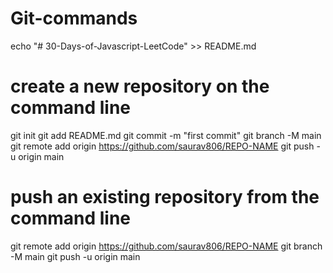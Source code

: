 # Git-commands
echo "# 30-Days-of-Javascript-LeetCode" >> README.md
# create a new repository on the command line

git init
git add README.md
git commit -m "first commit"
git branch -M main
git remote add origin https://github.com/saurav806/REPO-NAME
git push -u origin main


# push an existing repository from the command line
git remote add origin https://github.com/saurav806/REPO-NAME
git branch -M main
git push -u origin main
